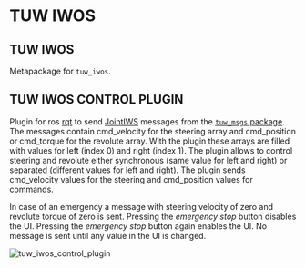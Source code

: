 # TUW IWOS

## TUW IWOS
Metapackage for `tuw_iwos`.

## TUW IWOS CONTROL PLUGIN
Plugin for ros [rqt][1] to send [JointIWS][2] messages from the [`tuw_msgs` package][3].
The messages contain cmd_velocity for the steering array and cmd_position or cmd_torque for the revolute array.
With the plugin these arrays are filled with values for left (index 0) and right (index 1).
The plugin allows to control steering and revolute either synchronous (same value for left and right) or separated (different values for left and right).
The plugin sends cmd_velocity values for the steering and cmd_position values for commands.

In case of an emergency a message with steering velocity of zero and revolute torque of zero is sent.
Pressing the _emergency stop_ button disables the UI.
Pressing the _emergency stop_ button again enables the UI.
No message is sent until any value in the UI is changed.

![tuw_iwos_control_plugin](https://user-images.githubusercontent.com/18448304/115720182-18f6d080-a37d-11eb-97a5-df1f192e4964.png)

[1]: http://wiki.ros.org/rqt
[2]: https://github.com/tuw-robotics/tuw_msgs/blob/master/tuw_nav_msgs/msg/JointsIWS.msg
[3]: https://github.com/tuw-robotics/tuw_msgs
